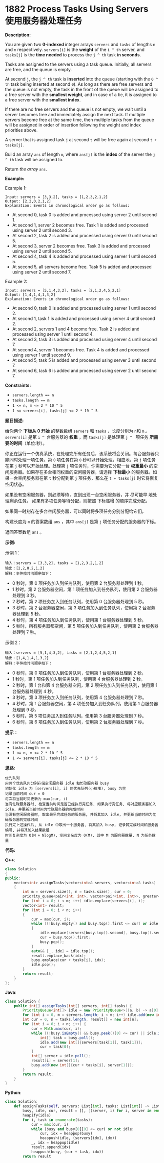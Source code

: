 # 1882 Process Tasks Using Servers 使用服务器处理任务

__Description:__

You are given two __0-indexed__ integer arrays `servers` and `tasks` of lengths `n`​​​​​​ and `m`​​​​​​ respectively. `servers[i]` is the __weight__ of the `i ^ ​​​​​​th`​​​​ server, and `tasks[j]` is the __time needed__ to process the `j ^ ​​​​​​th`​​​​ task __in seconds__.

Tasks are assigned to the servers using a task queue. Initially, all servers are free, and the queue is empty.

At second `j`, the `j ^ th` task is __inserted__ into the queue (starting with the `0 ^ th` task being inserted at second `0`). As long as there are free servers and the queue is not empty, the task in the front of the queue will be assigned to a free server with the __smallest weight__, and in case of a tie, it is assigned to a free server with the __smallest index__.

If there are no free servers and the queue is not empty, we wait until a server becomes free and immediately assign the next task. If multiple servers become free at the same time, then multiple tasks from the queue will be assigned in order of insertion following the weight and index priorities above.

A server that is assigned task `j` at second `t` will be free again at second `t + tasks[j]`.

Build an array `ans`​​​​ of length `m`, where `ans[j]` is the __index__ of the server the `j ^ ​​​​​​th` task will be assigned to.

Return _the array_ `ans`​​​​.

__Example:__

Example 1:

```text
Input: servers = [3,3,2], tasks = [1,2,3,2,1,2]
Output: [2,2,0,2,1,2]
Explanation: Events in chronological order go as follows:
```

- At second 0, task 0 is added and processed using server 2 until second 1.
- At second 1, server 2 becomes free. Task 1 is added and processed using server 2 until second 3.
- At second 2, task 2 is added and processed using server 0 until second 5.
- At second 3, server 2 becomes free. Task 3 is added and processed using server 2 until second 5.
- At second 4, task 4 is added and processed using server 1 until second 5.
- At second 5, all servers become free. Task 5 is added and processed using server 2 until second 7.

Example 2:

```text
Input: servers = [5,1,4,3,2], tasks = [2,1,2,4,5,2,1]
Output: [1,4,1,4,1,3,2]
Explanation: Events in chronological order go as follows: 
```

- At second 0, task 0 is added and processed using server 1 until second 2.
- At second 1, task 1 is added and processed using server 4 until second 2.
- At second 2, servers 1 and 4 become free. Task 2 is added and processed using server 1 until second 4.
- At second 3, task 3 is added and processed using server 4 until second 7.
- At second 4, server 1 becomes free. Task 4 is added and processed using server 1 until second 9.
- At second 5, task 5 is added and processed using server 3 until second 7.
- At second 6, task 6 is added and processed using server 2 until second 7.

__Constraints:__

- `servers.length == n`
- `tasks.length == m`
- `1 <= n, m <= 2 * 10 ^ 5`
- `1 <= servers[i], tasks[j] <= 2 * 10 ^ 5`

__题目描述:__

给你两个 __下标从 0 开始__ 的整数数组 `servers` 和 `tasks` ，长度分别为 `n`​​​​​​ 和 `m`​​​​​​ 。 `servers[i]` 是第 `i ^ ​​​​​​`​​​​ 台服务器的 __权重__ ，而 `tasks[j]` 是处理第 `j ^ ​​​​​​` 项任务 __所需要的时间__（单位:秒）。

你正在运行一个仿真系统，在处理完所有任务后，该系统将会关闭。每台服务器只能同时处理一项任务。第 `0` 项任务在第 `0` 秒可以开始处理，相应地，第 `j` 项任务在第 `j` 秒可以开始处理。处理第 `j` 项任务时，你需要为它分配一台 __权重最小__ 的空闲服务器。如果存在多台相同权重的空闲服务器，请选择 __下标最小__ 的服务器。如果一台空闲服务器在第 `t` 秒分配到第 `j` 项任务，那么在 `t + tasks[j]` 时它将恢复空闲状态。

如果没有空闲服务器，则必须等待，直到出现一台空闲服务器，并 尽可能早 地处理剩余任务。 如果有多项任务等待分配，则按照 下标递增 的顺序完成分配。

如果同一时刻存在多台空闲服务器，可以同时将多项任务分别分配给它们。

构建长度为 `m` 的答案数组 `ans` ，其中 `ans[j]` 是第 `j` 项任务分配的服务器的下标。

返回答案数组 `ans`​​​​ 。

__示例:__

示例 1：

```text
输入：servers = [3,3,2], tasks = [1,2,3,2,1,2]
输出：[2,2,0,2,1,2]
解释：事件按时间顺序如下：
```

- 0 秒时，第 0 项任务加入到任务队列，使用第 2 台服务器处理到 1 秒。
- 1 秒时，第 2 台服务器空闲，第 1 项任务加入到任务队列，使用第 2 台服务器处理到 3 秒。
- 2 秒时，第 2 项任务加入到任务队列，使用第 0 台服务器处理到 5 秒。
- 3 秒时，第 2 台服务器空闲，第 3 项任务加入到任务队列，使用第 2 台服务器处理到 5 秒。
- 4 秒时，第 4 项任务加入到任务队列，使用第 1 台服务器处理到 5 秒。
- 5 秒时，所有服务器都空闲，第 5 项任务加入到任务队列，使用第 2 台服务器处理到 7 秒。

示例 2：

```text
输入：servers = [5,1,4,3,2], tasks = [2,1,2,4,5,2,1]
输出：[1,4,1,4,1,3,2]
解释：事件按时间顺序如下：
```

- 0 秒时，第 0 项任务加入到任务队列，使用第 1 台服务器处理到 2 秒。
- 1 秒时，第 1 项任务加入到任务队列，使用第 4 台服务器处理到 2 秒。
- 2 秒时，第 1 台和第 4 台服务器空闲，第 2 项任务加入到任务队列，使用第 1 台服务器处理到 4 秒。
- 3 秒时，第 3 项任务加入到任务队列，使用第 4 台服务器处理到 7 秒。
- 4 秒时，第 1 台服务器空闲，第 4 项任务加入到任务队列，使用第 1 台服务器处理到 9 秒。
- 5 秒时，第 5 项任务加入到任务队列，使用第 3 台服务器处理到 7 秒。
- 6 秒时，第 6 项任务加入到任务队列，使用第 2 台服务器处理到 7 秒。

__提示：__

- `servers.length == n`
- `tasks.length == m`
- `1 <= n, m <= 2 * 10 ^ 5`
- `1 <= servers[i], tasks[j] <= 2 * 10 ^ 5`

__思路:__

```text
优先队列
用两个优先队列分别存储空闲服务器 idle 和忙碌服务器 busy
初始化 idle 为 [servers[i], i] 的优先队列(小根堆), busy 为空
记录当前时间 cur = 0
每次将当前时间更新为 max(cur, i)
当有忙碌服务器时, 检查当前时间是否已经执行完任务, 如果执行完任务, 将对应服务器加入 idle, 并更新当前时间为忙碌服务器的完成时间
当没有空闲服务器时, 取出最早完成任务的服务器, 并将其加入 idle, 并更新当前时间为忙碌服务器的完成时间
执行完上述操作后, 从 idle 中取出一个服务器, 将其加入 busy, 记录其完成时间和服务器编号, 并将其加入结果数组
时间复杂度为 O(M + NlogM), 空间复杂度为 O(M), 其中 M 为服务器数量, N 为任务数量
```

__代码:__

__C++__:

```C++
class Solution 
{
public:
    vector<int> assignTasks(vector<int>& servers, vector<int>& tasks) 
    {
        int m = servers.size(), n = tasks.size(), cur = 0;
        priority_queue<pair<int, int>, vector<pair<int, int>>, greater<pair<int, int>>> busy, idle;
        for (int i = 0; i < m; i++) idle.emplace(servers[i], i);
        vector<int> result;
        for (int i = 0; i < n; i++) 
        {
            cur = max(cur, i);
            while ((!busy.empty() and busy.top().first <= cur) or idle.empty())
            {
                idle.emplace(servers[busy.top().second], busy.top().second);
                cur = busy.top().first;
                busy.pop();
            }
            auto&& [_, idx] = idle.top();
            result.emplace_back(idx);
            busy.emplace(cur + tasks[i], idx);
            idle.pop();
        }
        return result;
    }
};
```

__Java__:

```Java
class Solution {
    public int[] assignTasks(int[] servers, int[] tasks) {
        PriorityQueue<int[]> idle = new PriorityQueue<>((a, b) -> a[0] != b[0] ? a[0] - b[0] : a[1] - b[1]), busy = new PriorityQueue<>((a, b) -> a[0] - b[0]);
        for (int i = 0, m = servers.length; i < m; i++) idle.add(new int[]{servers[i], i});
        int cur = 0, n = tasks.length, result[] = new int[n];
        for (int i = 0; i < n; i++) {
            cur = Math.max(cur, i);
            while ((!busy.isEmpty() && busy.peek()[0] <= cur) || idle.isEmpty()) {
                int[] task = busy.poll();
                idle.add(new int[]{servers[task[1]], task[1]});
                cur = task[0];
            }
            int[] server = idle.poll();
            result[i] = server[1];
            busy.add(new int[]{cur + tasks[i], server[1]});
        }
        return result;
    }
}
```

__Python__:

```Python
class Solution:
    def assignTasks(self, servers: List[int], tasks: List[int]) -> List[int]:
        busy, idle, cur, result = [], [(server, i) for i, server in enumerate(servers)], 0, []
        heapify(idle)
        for i, task in enumerate(tasks):
            cur = max(cur, i)
            while (busy and busy[0][0] <= cur) or not idle:
                cur, idx = heappop(busy)
                heappush(idle, (servers[idx], idx))
            _, idx = heappop(idle)
            result.append(idx)
            heappush(busy, (cur + task, idx))
        return result
```
